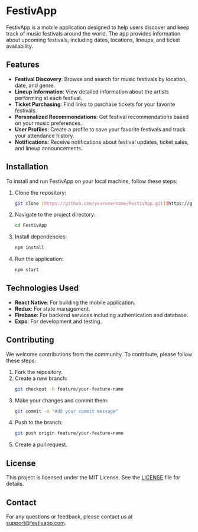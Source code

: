 # FestivApp

FestivApp is a mobile application designed to help users discover and keep track of music festivals around the world. The app provides information about upcoming festivals, including dates, locations, lineups, and ticket availability.

## Features

- **Festival Discovery**: Browse and search for music festivals by location, date, and genre.
- **Lineup Information**: View detailed information about the artists performing at each festival.
- **Ticket Purchasing**: Find links to purchase tickets for your favorite festivals.
- **Personalized Recommendations**: Get festival recommendations based on your music preferences.
- **User Profiles**: Create a profile to save your favorite festivals and track your attendance history.
- **Notifications**: Receive notifications about festival updates, ticket sales, and lineup announcements.

## Installation

To install and run FestivApp on your local machine, follow these steps:

1. Clone the repository:
    ```sh
    git clone [https://github.com/yourusername/FestivApp.git](https://github.com/BrayanBJ27/FestivApp.git)
    ```
2. Navigate to the project directory:
    ```sh
    cd FestivApp
    ```
3. Install dependencies:
    ```sh
    npm install
    ```
4. Run the application:
    ```sh
    npm start
    ```

## Technologies Used

- **React Native**: For building the mobile application.
- **Redux**: For state management.
- **Firebase**: For backend services including authentication and database.
- **Expo**: For development and testing.

## Contributing

We welcome contributions from the community. To contribute, please follow these steps:

1. Fork the repository.
2. Create a new branch:
    ```sh
    git checkout -b feature/your-feature-name
    ```
3. Make your changes and commit them:
    ```sh
    git commit -m "Add your commit message"
    ```
4. Push to the branch:
    ```sh
    git push origin feature/your-feature-name
    ```
5. Create a pull request.

## License

This project is licensed under the MIT License. See the [LICENSE](LICENSE) file for details.

## Contact

For any questions or feedback, please contact us at support@festivapp.com.
